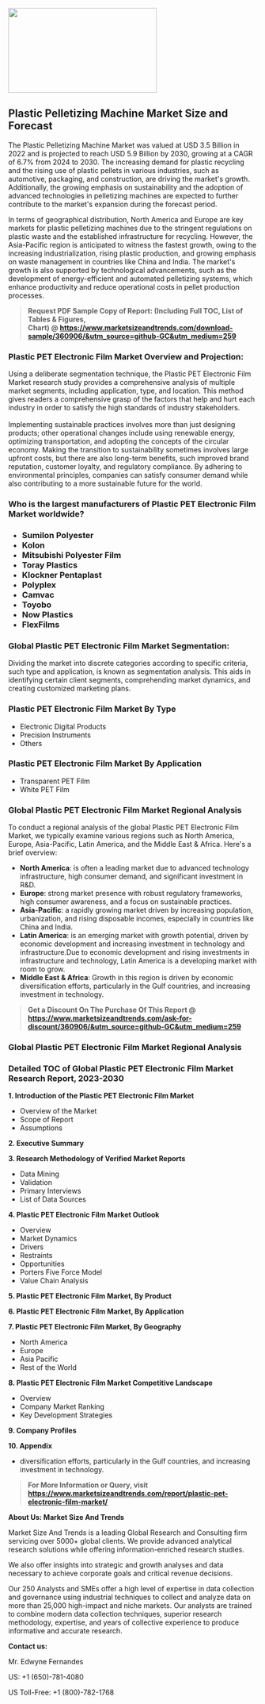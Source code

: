 <p><img class="alignnone size-medium wp-image-20088" src="https://ffe5etoiles.com/wp-content/uploads/2024/12/MST1-300x171.png" alt="" width="300" height="171" /></p><h2>Plastic Pelletizing Machine Market Size and Forecast</h2><p>The Plastic Pelletizing Machine Market was valued at USD 3.5 Billion in 2022 and is projected to reach USD 5.9 Billion by 2030, growing at a CAGR of 6.7% from 2024 to 2030. The increasing demand for plastic recycling and the rising use of plastic pellets in various industries, such as automotive, packaging, and construction, are driving the market's growth. Additionally, the growing emphasis on sustainability and the adoption of advanced technologies in pelletizing machines are expected to further contribute to the market's expansion during the forecast period.</p><p>In terms of geographical distribution, North America and Europe are key markets for plastic pelletizing machines due to the stringent regulations on plastic waste and the established infrastructure for recycling. However, the Asia-Pacific region is anticipated to witness the fastest growth, owing to the increasing industrialization, rising plastic production, and growing emphasis on waste management in countries like China and India. The market's growth is also supported by technological advancements, such as the development of energy-efficient and automated pelletizing systems, which enhance productivity and reduce operational costs in pellet production processes.</p></p><blockquote id="" class=""><strong>Request PDF Sample Copy of Report: (Including Full TOC, List of Tables &amp; Figures, Chart)&nbsp;@&nbsp;<strong><a href="https://www.marketsizeandtrends.com/download-sample/360906/&utm_source=github-GC&utm_medium=259" target="_blank">https://www.marketsizeandtrends.com/download-sample/360906/&utm_source=github-GC&utm_medium=259</a></strong></strong></blockquote><h3 id="" class="">Plastic PET Electronic Film Market&nbsp;Overview and Projection:</h3><p id="" class="">Using a deliberate segmentation technique, the Plastic PET Electronic Film Market research study provides a comprehensive analysis of multiple market segments, including application, type, and location. This method gives readers a comprehensive grasp of the factors that help and hurt each industry in order to satisfy the high standards of industry stakeholders. <br /> <br />Implementing sustainable practices involves more than just designing products; other operational changes include using renewable energy, optimizing transportation, and adopting the concepts of the circular economy. Making the transition to sustainability sometimes involves large upfront costs, but there are also long-term benefits, such improved brand reputation, customer loyalty, and regulatory compliance. By adhering to environmental principles, companies can satisfy consumer demand while also contributing to a more sustainable future for the world.</p><h3 id="" class="">Who is the largest manufacturers of&nbsp;Plastic PET Electronic Film Market worldwide?</h3><h3 class=""><p><ul><li>Sumilon Polyester </li><li> Kolon </li><li> Mitsubishi Polyester Film </li><li> Toray Plastics </li><li> Klockner Pentaplast </li><li> Polyplex </li><li> Camvac </li><li> Toyobo </li><li> Now Plastics </li><li> FlexFilms</li></ul></p></h3><h3 id="" class="">Global&nbsp;Plastic PET Electronic Film Market Segmentation:</h3><p id="" class="">Dividing the market into discrete categories according to specific criteria, such type and application, is known as segmentation analysis. This aids in identifying certain client segments, comprehending market dynamics, and creating customized marketing plans.</p><h3 id="" class="">Plastic PET Electronic Film Market&nbsp;By Type</h3><p><p><ul><li>Electronic Digital Products</li><li> Precision Instruments</li><li> Others</p></li></ul></p></p><h3 id="" class="">Plastic PET Electronic Film Market&nbsp;By Application</h3><p class=""><p><ul><li>Transparent PET Film</li><li> White PET Film</li></ul></p></p><h3 id="" class="">Global Plastic PET Electronic Film Market Regional Analysis</h3><p id="" class="">To conduct a regional analysis of the global Plastic PET Electronic Film Market, we typically examine various regions such as North America, Europe, Asia-Pacific, Latin America, and the Middle East &amp; Africa. Here's a brief overview:</p><ul><li><strong>North America</strong>: is often a leading market due to advanced technology infrastructure, high consumer demand, and significant investment in R&amp;D.</li><li><strong>Europe</strong>: strong market presence with robust regulatory frameworks, high consumer awareness, and a focus on sustainable practices.</li><li><strong>Asia-Pacific</strong>: a rapidly growing market driven by increasing population, urbanization, and rising disposable incomes, especially in countries like China and India.</li><li><strong>Latin America</strong>: is an emerging market with growth potential, driven by economic development and increasing investment in technology and infrastructure.Due to economic development and rising investments in infrastructure and technology, Latin America is a developing market with room to grow.</li><li><strong>Middle East &amp; Africa</strong>: Growth in this region is driven by economic diversification efforts, particularly in the Gulf countries, and increasing investment in technology.</li></ul><blockquote id="" class=""><strong>Get a Discount On The Purchase Of This Report @ <strong><a href="https://www.marketsizeandtrends.com/ask-for-discount/360906/&utm_source=github-GC&utm_medium=259" target="_blank">https://www.marketsizeandtrends.com/ask-for-discount/360906/&utm_source=github-GC&utm_medium=259</a></strong></strong></blockquote><h3 id="" class="">Global Plastic PET Electronic Film Market Regional Analysis</h3><h3 id="" class="">Detailed TOC of Global Plastic PET Electronic Film Market Research Report, 2023-2030</h3><p id="" class=""><strong>1. Introduction of the Plastic PET Electronic Film Market</strong></p><ul><li>Overview of the Market</li><li>Scope of Report</li><li>Assumptions</li></ul><p id="" class=""><strong>2. Executive Summary</strong></p><p id="" class=""><strong>3. Research Methodology of Verified Market Reports</strong></p><ul><li>Data Mining</li><li>Validation</li><li>Primary Interviews</li><li>List of Data Sources</li></ul><p id="" class=""><strong>4. Plastic PET Electronic Film Market Outlook</strong></p><ul><li>Overview</li><li>Market Dynamics</li><li>Drivers</li><li>Restraints</li><li>Opportunities</li><li>Porters Five Force Model</li><li>Value Chain Analysis</li></ul><p id="" class=""><strong>5. Plastic PET Electronic Film Market, By Product</strong></p><p id="" class=""><strong>6. Plastic PET Electronic Film Market, By Application</strong></p><p id="" class=""><strong>7. Plastic PET Electronic Film Market, By Geography</strong></p><ul><li>North America</li><li>Europe</li><li>Asia Pacific</li><li>Rest of the World</li></ul><p id="" class=""><strong>8. Plastic PET Electronic Film Market Competitive Landscape</strong></p><ul><li>Overview</li><li>Company Market Ranking</li><li>Key Development Strategies</li></ul><p id="" class=""><strong>9. Company Profiles</strong></p><p id="" class=""><strong>10. Appendix</strong></p><ul><li>diversification efforts, particularly in the Gulf countries, and increasing investment in technology.</li></ul><blockquote id="" class=""><strong>For More Information or Query, visit <strong><strong><a href="https://www.marketsizeandtrends.com/report/plastic-pet-electronic-film-market/" target="_blank">https://www.marketsizeandtrends.com/report/plastic-pet-electronic-film-market/</a></strong></strong></strong></blockquote><p id="" class=""><strong>About Us: Market Size And Trends</strong></p><p id="" class="">Market Size And Trends is a leading Global Research and Consulting firm servicing over 5000+ global clients. We provide advanced analytical research solutions while offering information-enriched research studies.</p><p id="" class="">We also offer insights into strategic and growth analyses and data necessary to achieve corporate goals and critical revenue decisions.</p><p id="" class="">Our 250 Analysts and SMEs offer a high level of expertise in data collection and governance using industrial techniques to collect and analyze data on more than 25,000 high-impact and niche markets. Our analysts are trained to combine modern data collection techniques, superior research methodology, expertise, and years of collective experience to produce informative and accurate research.</p><p id="" class=""><strong>Contact us:</strong></p><p id="" class="">Mr. Edwyne Fernandes</p><p id="" class="">US: +1 (650)-781-4080</p><p id="" class="">US Toll-Free: +1 (800)-782-1768</p>
